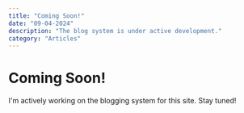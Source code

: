 ```yaml
---
title: "Coming Soon!"
date: "09-04-2024"
description: "The blog system is under active development."
category: "Articles"
---
```


# Coming Soon!

I'm actively working on the blogging system for this site. Stay tuned!
